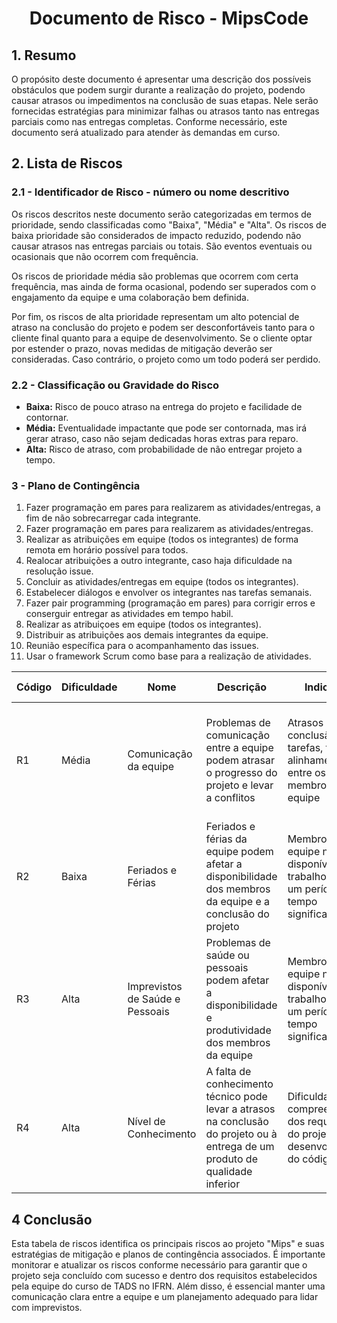 <div align="center">

# Documento de Risco - MipsCode

</div>

## 1. Resumo
O propósito deste documento é apresentar uma descrição dos possíveis obstáculos que podem surgir durante a realização do projeto, podendo causar atrasos ou impedimentos na conclusão de suas etapas. Nele serão fornecidas estratégias para minimizar falhas ou atrasos tanto nas entregas parciais como nas entregas completas. Conforme necessário, este documento será atualizado para atender às demandas em curso.


## 2. Lista de Riscos
### 2.1 - Identificador de Risco - número ou nome descritivo 
Os riscos descritos neste documento serão categorizadas em termos de prioridade, sendo classificadas como "Baixa", "Média" e "Alta". Os riscos de baixa prioridade são considerados de impacto reduzido, podendo não causar atrasos nas entregas parciais ou totais. São eventos eventuais ou ocasionais que não ocorrem com frequência.

Os riscos de prioridade média são problemas que ocorrem com certa frequência, mas ainda de forma ocasional, podendo ser superados com o engajamento da equipe e uma colaboração bem definida.

Por fim, os riscos de alta prioridade representam um alto potencial de atraso na conclusão do projeto e podem ser desconfortáveis tanto para o cliente final quanto para a equipe de desenvolvimento. Se o cliente optar por estender o prazo, novas medidas de mitigação deverão ser consideradas. Caso contrário, o projeto como um todo poderá ser perdido.

### 2.2 - Classificação ou Gravidade do Risco
- **Baixa:** Risco de pouco atraso na entrega do projeto e facilidade de contornar.
- **Média:** Eventualidade impactante que pode ser contornada, mas irá gerar atraso, caso não sejam dedicadas horas extras para reparo.
- **Alta:** Risco de atraso, com probabilidade de não entregar projeto a tempo.

### 3 - Plano de Contingência
1. Fazer programação em pares para realizarem as atividades/entregas, a fim de não sobrecarregar cada integrante.
2. Fazer programação em pares para realizarem as atividades/entregas.
3. Realizar as atribuições em equipe (todos os integrantes) de forma remota em horário possível para todos.
4. Realocar atribuições a outro integrante, caso haja dificuldade na resolução issue.
5. Concluir as atividades/entregas em equipe (todos os integrantes).
6. Estabelecer diálogos e envolver os integrantes nas tarefas semanais.
7. Fazer pair programming (programação em pares) para corrigir erros e conserguir entregar as atividades em tempo habil.
8. Realizar as atribuiçoes em equipe (todos os integrantes).
9. Distribuir as atribuições aos demais integrantes da equipe.
10. Reunião específica para o acompanhamento das issues.
11. Usar o framework Scrum como base para a realização de atividades.

| Código | Dificuldade | Nome | Descrição | Indicador | Estratégia de Mitigação | Plano de Contingência |
|--------|-------------|------|-----------|-----------|-------------------------|-----------------------|
| R1     | Média       | Comunicação da equipe | Problemas de comunicação entre a equipe podem atrasar o progresso do projeto e levar a conflitos | Atrasos na conclusão das tarefas, falta de alinhamento entre os membros da equipe | Estabelecer canais de comunicação claros e definir expectativas para as reuniões da equipe | Realizar reuniões de acompanhamento regulares e designar um líder de projeto para mediar quaisquer conflitos |
| R2     | Baixa       | Feriados e Férias | Feriados e férias da equipe podem afetar a disponibilidade dos membros da equipe e a conclusão do projeto | Membros da equipe não disponíveis para trabalho durante um período de tempo significativo | Planejar o cronograma levando em consideração as férias e feriados | Reatribuir tarefas a outros membros da equipe ou ajustar o cronograma para acomodar a ausência |
| R3     | Alta        | Imprevistos de Saúde e Pessoais | Problemas de saúde ou pessoais podem afetar a disponibilidade e produtividade dos membros da equipe | Membros da equipe não disponíveis para trabalho durante um período de tempo significativo | Ter um plano de contingência para lidar com a ausência de membros da equipe e reavaliar o cronograma | Reatribuir tarefas a outros membros da equipe ou ajustar o cronograma para acomodar a ausência |
| R4     | Alta        | Nível de Conhecimento | A falta de conhecimento técnico pode levar a atrasos na conclusão do projeto ou à entrega de um produto de qualidade inferior | Dificuldades na compreensão dos requisitos do projeto ou no desenvolvimento do código | Identificar as lacunas de conhecimento e fornecer treinamento ou suporte adequados | Reatribuir tarefas a membros da equipe com conhecimento relevante ou contratar um consultor externo |
## 4 Conclusão

Esta tabela de riscos identifica os principais riscos ao projeto "Mips" e suas estratégias de mitigação e planos de contingência associados. É importante monitorar e atualizar os riscos conforme necessário para garantir que o projeto seja concluído com sucesso e dentro dos requisitos estabelecidos pela equipe do curso de TADS no IFRN. Além disso, é essencial manter uma comunicação clara entre a equipe e um planejamento adequado para lidar com imprevistos.


